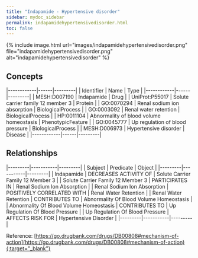 ```yaml
---
title: "Indapamide - Hypertensive disorder"
sidebar: mydoc_sidebar
permalink: indapamidehypertensivedisorder.html
toc: false 
---
```


{% include image.html url="images/indapamidehypertensivedisorder.png" file="indapamidehypertensivedisorder.png" alt="indapamidehypertensivedisorder" %}

## Concepts

|------------|------|---------|
| Identifier | Name | Type    |
|------------|------|---------|
| MESH:D007190 | Indapamide | Drug |
| UniProt:P55017 | Solute carrier family 12 member 3 | Protein |
| GO:0070294 | Renal sodium ion absorption | BiologicalProcess |
| GO:0003092 | Renal water retention | BiologicalProcess |
| HP:0011104 | Abnormality of blood volume homeostasis | PhenotypicFeature |
| GO:0045777 | Up regulation of blood pressure | BiologicalProcess |
| MESH:D006973 | Hypertensive disorder | Disease |
|------------|------|---------|

## Relationships

|---------|-----------|---------|
| Subject | Predicate | Object  |
|---------|-----------|---------|
| Indapamide | DECREASES ACTIVITY OF | Solute Carrier Family 12 Member 3 |
| Solute Carrier Family 12 Member 3 | PARTICIPATES IN | Renal Sodium Ion Absorption |
| Renal Sodium Ion Absorption | POSITIVELY CORRELATED WITH | Renal Water Retention |
| Renal Water Retention | CONTRIBUTES TO | Abnormality Of Blood Volume Homeostasis |
| Abnormality Of Blood Volume Homeostasis | CONTRIBUTES TO | Up Regulation Of Blood Pressure |
| Up Regulation Of Blood Pressure | AFFECTS RISK FOR | Hypertensive Disorder |
|---------|-----------|---------|

Reference: [https://go.drugbank.com/drugs/DB00808#mechanism-of-action](https://go.drugbank.com/drugs/DB00808#mechanism-of-action){:target="_blank"}